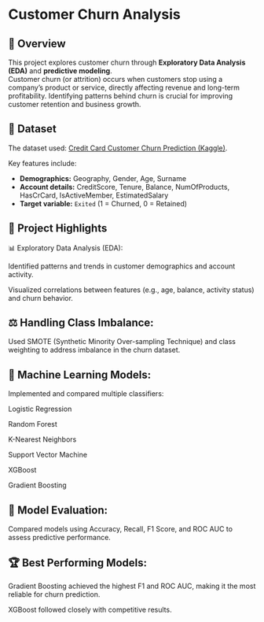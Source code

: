 # Customer Churn Analysis 
## 📌 Overview
This project explores customer churn through **Exploratory Data Analysis (EDA)** and **predictive modeling**.  
Customer churn (or attrition) occurs when customers stop using a company’s product or service, directly affecting revenue and long-term profitability. Identifying patterns behind churn is crucial for improving customer retention and business growth.  

## 📂 Dataset
The dataset used: [Credit Card Customer Churn Prediction (Kaggle)](https://www.kaggle.com/datasets/rjmanoj/credit-card-customer-churn-prediction/data).  

Key features include:  

- **Demographics:** Geography, Gender, Age, Surname  
- **Account details:** CreditScore, Tenure, Balance, NumOfProducts, HasCrCard, IsActiveMember, EstimatedSalary  
- **Target variable:** `Exited` (1 = Churned, 0 = Retained)  

## 🔑 Project Highlights

📊 Exploratory Data Analysis (EDA):

Identified patterns and trends in customer demographics and account activity.

Visualized correlations between features (e.g., age, balance, activity status) and churn behavior.

## ⚖️ Handling Class Imbalance:

Used SMOTE (Synthetic Minority Over-sampling Technique) and class weighting to address imbalance in the churn dataset.

## 🤖 Machine Learning Models:

Implemented and compared multiple classifiers:

Logistic Regression

Random Forest

K-Nearest Neighbors

Support Vector Machine

XGBoost

Gradient Boosting

## 🧮 Model Evaluation:

Compared models using Accuracy, Recall, F1 Score, and ROC AUC to assess predictive performance.

## 🏆 Best Performing Models:

Gradient Boosting achieved the highest F1 and ROC AUC, making it the most reliable for churn prediction.

XGBoost followed closely with competitive results.
